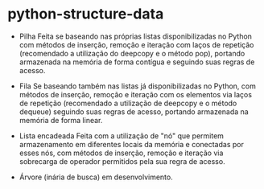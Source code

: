 # python-structure-data

- Pilha
Feita se baseando nas próprias listas disponibilizadas no Python com métodos de inserção, remoção e iteração com laços de repetição 
(recomendado a utilização do deepcopy e o método pop), portando armazenada na memória de forma contígua e seguindo suas regras de acesso.

- Fila
Se baseando também nas listas já disponibilizadas no Python, com métodos de inserção, remoção e iteração com os elementos via laços de
repetição (recomendado a utilização de deepcopy e o método dequeue) seguindo suas regras de acesso, portando armazenada na memória de forma linear.

- Lista encadeada
Feita com a utilização de "nó" que permitem armazenamento em diferentes locais da memória e conectadas por esses nós, com métodos
de inserção, remoção e iteração via sobrecarga de operador permitidos pela sua regra de acesso.

- Árvore (inária de busca)
em desenvolvimento.
